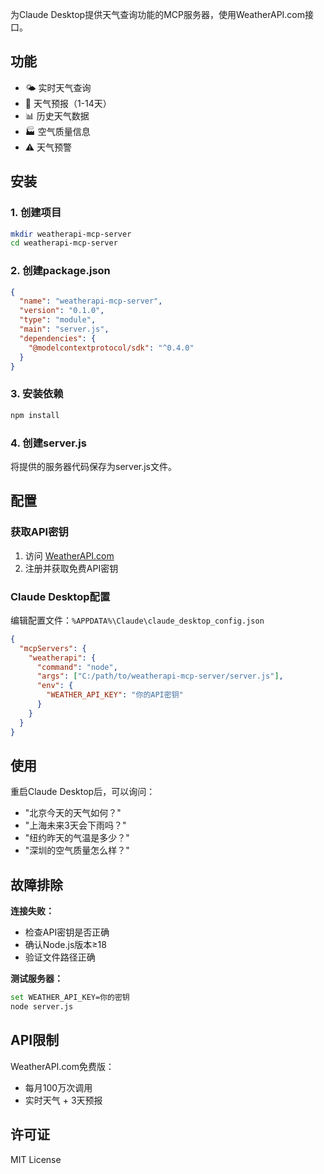 

为Claude Desktop提供天气查询功能的MCP服务器，使用WeatherAPI.com接口。

## 功能

- 🌤️ 实时天气查询
- 📅 天气预报（1-14天）
- 📊 历史天气数据
- 🏭 空气质量信息
- ⚠️ 天气预警

## 安装

### 1. 创建项目
```bash
mkdir weatherapi-mcp-server
cd weatherapi-mcp-server
```

### 2. 创建package.json
```json
{
  "name": "weatherapi-mcp-server",
  "version": "0.1.0",
  "type": "module",
  "main": "server.js",
  "dependencies": {
    "@modelcontextprotocol/sdk": "^0.4.0"
  }
}
```

### 3. 安装依赖
```bash
npm install
```

### 4. 创建server.js
将提供的服务器代码保存为server.js文件。

## 配置

### 获取API密钥
1. 访问 [WeatherAPI.com](https://www.weatherapi.com/)
2. 注册并获取免费API密钥

### Claude Desktop配置
编辑配置文件：`%APPDATA%\Claude\claude_desktop_config.json`

```json
{
  "mcpServers": {
    "weatherapi": {
      "command": "node",
      "args": ["C:/path/to/weatherapi-mcp-server/server.js"],
      "env": {
        "WEATHER_API_KEY": "你的API密钥"
      }
    }
  }
}
```

## 使用

重启Claude Desktop后，可以询问：

- "北京今天的天气如何？"
- "上海未来3天会下雨吗？"
- "纽约昨天的气温是多少？"
- "深圳的空气质量怎么样？"

## 故障排除

**连接失败：**
- 检查API密钥是否正确
- 确认Node.js版本≥18
- 验证文件路径正确

**测试服务器：**
```bash
set WEATHER_API_KEY=你的密钥
node server.js
```

## API限制

WeatherAPI.com免费版：
- 每月100万次调用
- 实时天气 + 3天预报

## 许可证

MIT License
